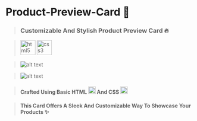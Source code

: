 # Product-Preview-Card 🛒
> ### Customizable And Stylish Product Preview Card 🔥

> <img src="https://cdn.jsdelivr.net/gh/devicons/devicon/icons/html5/html5-original.svg" height="40" alt="html5 logo"  /> <img src="https://cdn.jsdelivr.net/gh/devicons/devicon/icons/css3/css3-original.svg" height="40" alt="css3 logo"  />

> ![alt text](Demo/MacbookView.png)

> ![alt text](Demo/IphoneView.png)

> #### Crafted Using Basic HTML <img src="https://cdn.jsdelivr.net/gh/devicons/devicon/icons/html5/html5-original.svg" height="20" alt="html5 logo"  /> And CSS <img src="https://cdn.jsdelivr.net/gh/devicons/devicon/icons/css3/css3-original.svg" height="20" alt="css3 logo"  />

> #### This Card Offers A Sleek And Customizable Way To Showcase Your Products ✨
